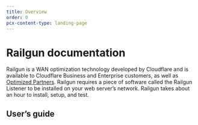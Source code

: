 ```yaml
---
title: Overview
order: 0
pcx-content-type: landing-page
---
```


# Railgun documentation

Railgun is a WAN optimization technology developed by Cloudflare and is available to Cloudflare Business and Enterprise customers, as well as [Optimized Partners](http://www.cloudflare.com/partner-programs). Railgun requires a piece of software called the Railgun Listener to be installed on your web server’s network. Railgun takes about an hour to install, setup, and test.

## User’s guide

<DirectoryListing path="/user-guide" />
